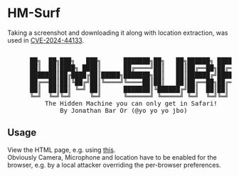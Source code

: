 # HM-Surf
Taking a screenshot and downloading it along with location extraction, was used in [CVE-2024-44133](https://nvd.nist.gov/vuln/detail/CVE-2024-44133).
<pre>
  
      ██╗  ██╗███╗   ███╗      ███████╗██╗   ██╗██████╗ ███████╗
      ██║  ██║████╗ ████║      ██╔════╝██║   ██║██╔══██╗██╔════╝
      ███████║██╔████╔██║█████╗███████╗██║   ██║██████╔╝█████╗  
      ██╔══██║██║╚██╔╝██║╚════╝╚════██║██║   ██║██╔══██╗██╔══╝  
      ██║  ██║██║ ╚═╝ ██║      ███████║╚██████╔╝██║  ██║██║     
      ╚═╝  ╚═╝╚═╝     ╚═╝      ╚══════╝ ╚═════╝ ╚═╝  ╚═╝╚═╝     
          The Hidden Machine you can only get in Safari!
              By Jonathan Bar Or (@yo_yo_yo_jbo)
</pre>

## Usage
View the HTML page, e.g. using [this](http://htmlpreview.github.io/?https://github.com/yo-yo-yo-jbo/hm-surf/blob/main/hm-surf.html).  
Obviously Camera, Microphone and location have to be enabled for the browser, e.g. by a local attacker overriding the per-browser preferences.
